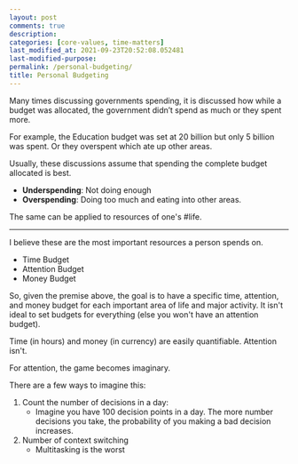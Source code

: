 ```yaml
---
layout: post
comments: true
description:
categories: [core-values, time-matters]
last_modified_at: 2021-09-23T20:52:08.052481
last-modified-purpose:
permalink: /personal-budgeting/
title: Personal Budgeting
---
```


Many times discussing governments spending, it is discussed how while a budget was allocated, the government didn’t spend as much or they spent more.

For example, the Education budget was set at 20 billion but only 5 billion was spent. Or they overspent which ate up other areas.

Usually, these discussions assume that spending the complete budget allocated is best.

- **Underspending**: Not doing enough
- **Overspending**: Doing too much and eating into other areas.

The same can be applied to resources of one's #life.

***

I believe these are the most important resources a person spends on.

- Time Budget
- Attention Budget
- Money Budget

So, given the premise above, the goal is to have a specific time, attention, and money budget for each important area of life and major activity. It isn't ideal to set budgets for everything (else you won't have an attention budget).

Time (in hours) and money (in currency) are easily quantifiable. Attention isn't.

For attention, the game becomes imaginary.

There are a few ways to imagine this:

1. Count the number of decisions in a day:
    - Imagine you have 100 decision points in a day.
    The more number decisions you take, the probability of you making a bad decision increases.
2. Number of context switching
    - Multitasking is the worst